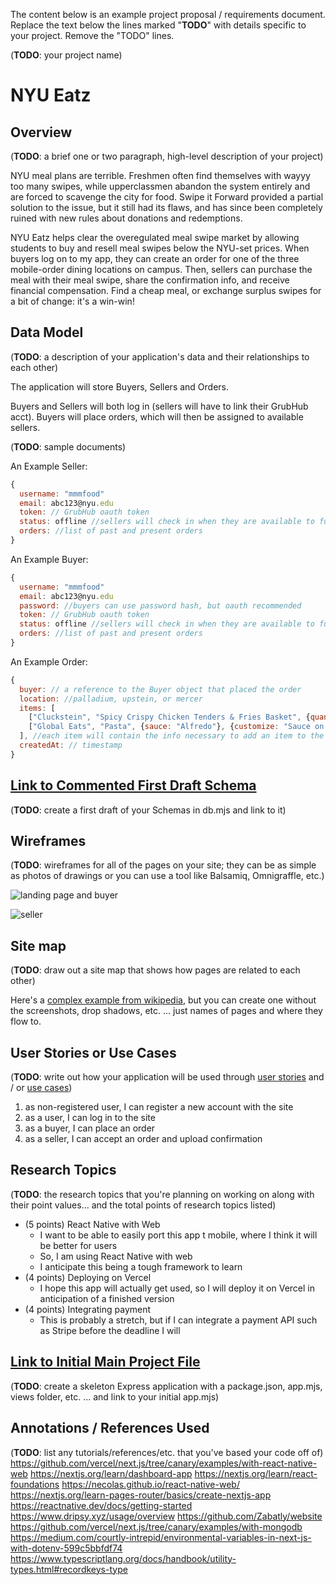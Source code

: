 The content below is an example project proposal / requirements document. Replace the text below the lines marked "__TODO__" with details specific to your project. Remove the "TODO" lines.

(__TODO__: your project name)

# NYU Eatz 

## Overview

(__TODO__: a brief one or two paragraph, high-level description of your project)

NYU meal plans are terrible. Freshmen often find themselves with wayyy too many swipes, while upperclassmen abandon the system entirely and are forced to scavenge the city for food. Swipe it Forward provided a partial solution to the issue, but it still had its flaws, and has since been completely ruined with new rules about donations and redemptions. 

NYU Eatz helps clear the overegulated meal swipe market by allowing students to buy and resell meal swipes below the NYU-set prices. When buyers log on to my app, they can create an order for one of the three mobile-order dining locations on campus. Then, sellers can purchase the meal with their meal swipe, share the confirmation info, and receive financial compensation. Find a cheap meal, or exchange surplus swipes for a bit of change: it's a win-win! 

## Data Model

(__TODO__: a description of your application's data and their relationships to each other) 

The application will store Buyers, Sellers and Orders.

Buyers and Sellers will both log in (sellers will have to link their GrubHub acct).
Buyers will place orders, which will then be assigned to available sellers.

(__TODO__: sample documents)

An Example Seller:

```javascript
{
  username: "mmmfood"
  email: abc123@nyu.edu
  token: // GrubHub oauth token
  status: offline //sellers will check in when they are available to fulfill orders
  orders: //list of past and present orders
}
```

An Example Buyer:

```javascript
{
  username: "mmmfood"
  email: abc123@nyu.edu
  password: //buyers can use password hash, but oauth recommended
  token: // GrubHub oauth token
  status: offline //sellers will check in when they are available to fulfill orders
  orders: //list of past and present orders
}
```

An Example Order:

```javascript
{
  buyer: // a reference to the Buyer object that placed the order
  location: //palladium, upstein, or mercer
  items: [
    ["Cluckstein", "Spicy Crispy Chicken Tenders & Fries Basket", {quantity: 1}, {side: "Classic Waffle Fries"}],
    ["Global Eats", "Pasta", {sauce: "Alfredo"}, {customize: "Sauce on the Side"}]
  ], //each item will contain the info necessary to add an item to the GrubHub cart
  createdAt: // timestamp
}
```


## [Link to Commented First Draft Schema](db.mjs) 

(__TODO__: create a first draft of your Schemas in db.mjs and link to it)

## Wireframes

(__TODO__: wireframes for all of the pages on your site; they can be as simple as photos of drawings or you can use a tool like Balsamiq, Omnigraffle, etc.)

![landing page and buyer](documentation/landing_buyer.png)

![seller](documentation/seller.png)

## Site map

(__TODO__: draw out a site map that shows how pages are related to each other)

Here's a [complex example from wikipedia](https://upload.wikimedia.org/wikipedia/commons/2/20/Sitemap_google.jpg), but you can create one without the screenshots, drop shadows, etc. ... just names of pages and where they flow to.

## User Stories or Use Cases

(__TODO__: write out how your application will be used through [user stories](http://en.wikipedia.org/wiki/User_story#Format) and / or [use cases](https://en.wikipedia.org/wiki/Use_case))

1. as non-registered user, I can register a new account with the site
2. as a user, I can log in to the site
3. as a buyer, I can place an order
4. as a seller, I can accept an order and upload confirmation


## Research Topics

(__TODO__: the research topics that you're planning on working on along with their point values... and the total points of research topics listed)

* (5 points) React Native with Web
	* I want to be able to easily port this app t mobile, where I think it will be better for users
	* So, I am using React Native with web
	* I anticipate this being a tough framework to learn
* (4 points) Deploying on Vercel
	* I hope this app will actually get used, so I will deploy it on Vercel in anticipation of a finished version
* (4 points) Integrating payment
	* This is probably a stretch, but if I can integrate a payment API such as Stripe before the deadline I will


## [Link to Initial Main Project File](app/layout.js)

(__TODO__: create a skeleton Express application with a package.json, app.mjs, views folder, etc. ... and link to your initial app.mjs)

## Annotations / References Used

(__TODO__: list any tutorials/references/etc. that you've based your code off of)
https://github.com/vercel/next.js/tree/canary/examples/with-react-native-web
https://nextjs.org/learn/dashboard-app
https://nextjs.org/learn/react-foundations
https://necolas.github.io/react-native-web/
https://nextjs.org/learn-pages-router/basics/create-nextjs-app
https://reactnative.dev/docs/getting-started
https://www.dripsy.xyz/usage/overview
https://github.com/Zabatly/website
https://github.com/vercel/next.js/tree/canary/examples/with-mongodb
https://medium.com/courtly-intrepid/environmental-variables-in-next-js-with-dotenv-599c5bbfdf74
https://www.typescriptlang.org/docs/handbook/utility-types.html#recordkeys-type
